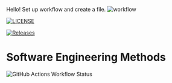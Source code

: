 Hello!
Set up workflow and create a file.
![workflow](https://github.com/PhyuSinThaw40685566/sem/actions/workflows/main.yml/badge.svg)

[![LICENSE](https://img.shields.io/github/license/PhyuSinThaw40685566/sem.svg?style=flat-square)](https://github.com/PhyuSinThaw40685566/sem/blob/master/LICENSE)

[![Releases](https://img.shields.io/github/release/PhyuSinThaw40685566/sem/all.svg?style=flat-square)](https://github.com/PhyuSinThaw40685566/sem/releases)

# Software Engineering Methods
![GitHub Actions Workflow Status](https://img.shields.io/github/actions/workflow/status/PhyuSinThaw40685566/sem/main.yml)